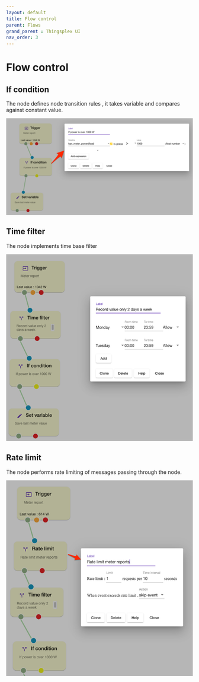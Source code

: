 ```yaml
---
layout: default
title: Flow control
parent: Flows
grand_parent : Thingsplex UI
nav_order: 3
---
```


# Flow control

## If condition 

The node defines node transition rules , it takes variable and compares against constant value. 

![Set variables](img/node-if.png)

## Time filter

The node implements time base filter 

![Set variables](img/node-time-filter.png)

## Rate limit

The node performs rate limiting of messages passing through the node.

![Set variables](img/node-rate-limit.png)

